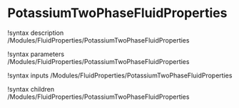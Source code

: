 # PotassiumTwoPhaseFluidProperties

!syntax description /Modules/FluidProperties/PotassiumTwoPhaseFluidProperties

!syntax parameters /Modules/FluidProperties/PotassiumTwoPhaseFluidProperties

!syntax inputs /Modules/FluidProperties/PotassiumTwoPhaseFluidProperties

!syntax children /Modules/FluidProperties/PotassiumTwoPhaseFluidProperties
